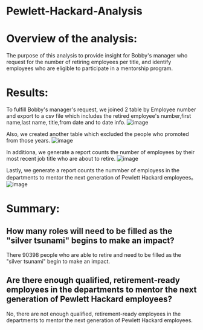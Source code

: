# Pewlett-Hackard-Analysis

# Overview of the analysis:
The purpose of this analysis to provide insight for Bobby's manager who request for the number of retiring employees per title, and identify employees who are eligible to participate in a mentorship program.

# Results: 
To fulfill Bobby's manager's request, we joined 2 table by Employee number and export to a csv file which includes the retired employee's number,first name,last name, title,from date and to date info. 
![image](https://user-images.githubusercontent.com/109333158/202957071-30a8ada8-574f-464d-9997-38f775536e6f.png)

Also, we created another table which excluded the people who promoted from those years.
![image](https://user-images.githubusercontent.com/109333158/202956313-68b7f236-84b5-4cc6-9a75-ee1ae58994c6.png)

In additiona, we generate a report counts the number of employees by their most recent job title who are about to retire.
![image](https://user-images.githubusercontent.com/109333158/202956507-d57b72fe-bbd2-4247-8c61-bce580ce240d.png)

Lastly, we  generate a report counts the nummber of employess in the departments to mentor the next generation of Pewlett Hackard employees。
![image](https://user-images.githubusercontent.com/109333158/202958140-8c1f82b5-ffac-4c3f-9f79-50a8f7aea286.png)


# Summary:
## How many roles will need to be filled as the "silver tsunami" begins to make an impact?
There 90398 people who are able to retire and need to be filled as the "silver tsunami" begin to make an impact.

## Are there enough qualified, retirement-ready employees in the departments to mentor the next generation of Pewlett Hackard employees?
No, there are not enough qualified, retirement-ready employees in the departments to mentor the next generation of Pewlett Hackard employees.
